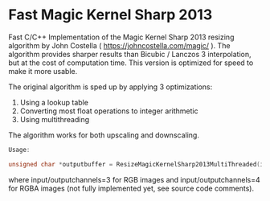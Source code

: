 # Fast Magic Kernel Sharp 2013
Fast C/C++ Implementation of the Magic Kernel Sharp 2013 resizing algorithm by John Costella ( https://johncostella.com/magic/ ). The algorithm provides sharper results than Bicubic / Lanczos 3 interpolation, but at the cost of computation time. This version is optimized for speed to make it more usable.

The original algorithm is sped up by applying 3 optimizations:
1. Using a lookup table
2. Converting most float operations to integer arithmetic
3. Using multithreading

The algorithm works for both upscaling and downscaling.

```C++
Usage:

unsigned char *outputbuffer = ResizeMagicKernelSharp2013MultiThreaded(inputbuffer, inputwidth, inputheight, inputchannels, outputwidth, outputheight, outputchannels, nrofthreads);
```

where input/outputchannels=3 for RGB images and input/outputchannels=4 for RGBA images (not fully implemented yet, see source code comments).


